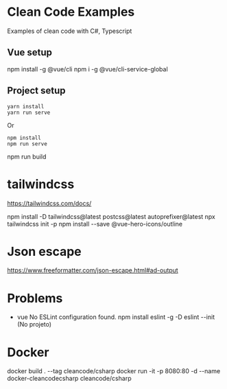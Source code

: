 # Clean Code Examples
Examples of clean code with C#, Typescript

## Vue setup
npm install -g @vue/cli
npm i -g @vue/cli-service-global

## Project setup
```
yarn install
yarn run serve
```
Or
```
npm install
npm run serve
```

npm run build

# tailwindcss
https://tailwindcss.com/docs/

npm install -D tailwindcss@latest postcss@latest autoprefixer@latest
npx tailwindcss init -p
npm install --save @vue-hero-icons/outline

# Json escape
https://www.freeformatter.com/json-escape.html#ad-output

# Problems
- vue No ESLint configuration found.
    npm install eslint -g -D
    eslint --init (No projeto)

# Docker 
docker build . --tag cleancode/csharp
docker run -it -p 8080:80 -d --name docker-cleancodecsharp cleancode/csharp
